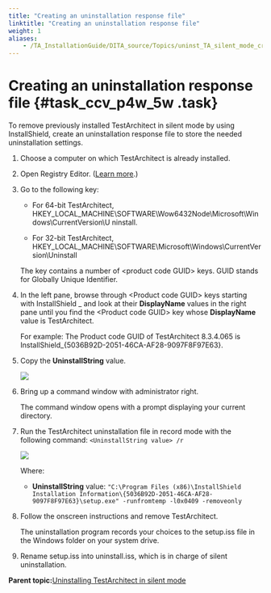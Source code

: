 ```yaml
--- 
title: "Creating an uninstallation response file"
linktitle: "Creating an uninstallation response file"
weight: 1
aliases: 
    - /TA_InstallationGuide/DITA_source/Topics/uninst_TA_silent_mode_creating_response_file.html
---
```

# Creating an uninstallation response file {#task_ccv_p4w_5w .task}

To remove previously installed TestArchitect in silent mode by using InstallShield, create an uninstallation response file to store the needed uninstallation settings.

1.  Choose a computer on which TestArchitect is already installed.

2.  Open Registry Editor. \([Learn more](https://support.microsoft.com/en-au/help/4027573/windows-open-registry-editor-in-windows-10).\)

3.  Go to the following key:

    -   For 64-bit TestArchitect, HKEY\_LOCAL\_MACHINE\\SOFTWARE\\Wow6432Node\\Microsoft\\Windows\\CurrentVersion\\U ninstall.

    -   For 32-bit TestArchitect, HKEY\_LOCAL\_MACHINE\\SOFTWARE\\Microsoft\\Windows\\CurrentVersion\\Uninstall

    The key contains a number of <product code GUID\> keys. GUID stands for Globally Unique Identifier.

4.  In the left pane, browse through <Product code GUID\> keys starting with InstallShield \_ and look at their **DisplayName** values in the right pane until you find the <Product code GUID\> key whose **DisplayName** value is TestArchitect.

    For example: The Product code GUID of TestArchitect 8.3.4.065 is InstallShield\_\{5036B92D-2051-46CA-AF28-9097F8F97E63\}.

5.  Copy the **UninstallString** value.

    ![](../Images/UninstallString.png)

6.  Bring up a command window with administrator right.

    The command window opens with a prompt displaying your current directory.

7.  Run the TestArchitect uninstallation file in record mode with the following command: `<UninstallString value> /r`

    ![](../Images/Cmd%20-%20create%20uninstallation%20response%20file.png)

    Where:

    -   **UninstallString** value: `"C:\Program Files (x86)\InstallShield Installation Information\{5036B92D-2051-46CA-AF28-9097F8F97E63}\setup.exe" -runfromtemp -l0x0409 -removeonly`
8.  Follow the onscreen instructions and remove TestArchitect.

    The uninstallation program records your choices to the setup.iss file in the Windows folder on your system drive.

9.  Rename setup.iss into uninstall.iss, which is in charge of silent uninstallation.


**Parent topic:**[Uninstalling TestArchitect in silent mode](../../../TA_InstallationGuide/DITA_source/Topics/uninst_TA_silent_mode.html)

